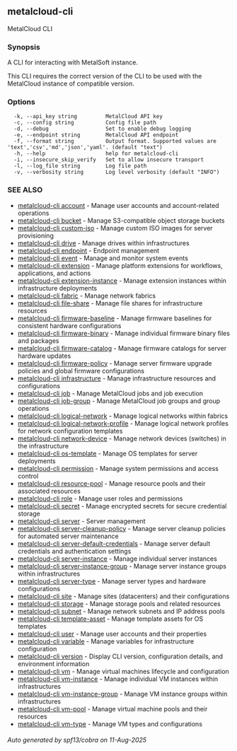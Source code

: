 ## metalcloud-cli

MetalCloud CLI

### Synopsis

A CLI for interacting with MetalSoft instance.

This CLI requires the correct version of the CLI to be used with the MetalCloud instance of compatible version.

### Options

```
  -k, --api_key string         MetalCloud API key
  -c, --config string          Config file path
  -d, --debug                  Set to enable debug logging
  -e, --endpoint string        MetalCloud API endpoint
  -f, --format string          Output format. Supported values are 'text','csv','md','json','yaml'. (default "text")
  -h, --help                   help for metalcloud-cli
  -i, --insecure_skip_verify   Set to allow insecure transport
  -l, --log_file string        Log file path
  -v, --verbosity string       Log level verbosity (default "INFO")
```

### SEE ALSO

* [metalcloud-cli account](metalcloud-cli_account.md)	 - Manage user accounts and account-related operations
* [metalcloud-cli bucket](metalcloud-cli_bucket.md)	 - Manage S3-compatible object storage buckets
* [metalcloud-cli custom-iso](metalcloud-cli_custom-iso.md)	 - Manage custom ISO images for server provisioning
* [metalcloud-cli drive](metalcloud-cli_drive.md)	 - Manage drives within infrastructures
* [metalcloud-cli endpoint](metalcloud-cli_endpoint.md)	 - Endpoint management
* [metalcloud-cli event](metalcloud-cli_event.md)	 - Manage and monitor system events
* [metalcloud-cli extension](metalcloud-cli_extension.md)	 - Manage platform extensions for workflows, applications, and actions
* [metalcloud-cli extension-instance](metalcloud-cli_extension-instance.md)	 - Manage extension instances within infrastructure deployments
* [metalcloud-cli fabric](metalcloud-cli_fabric.md)	 - Manage network fabrics
* [metalcloud-cli file-share](metalcloud-cli_file-share.md)	 - Manage file shares for infrastructure resources
* [metalcloud-cli firmware-baseline](metalcloud-cli_firmware-baseline.md)	 - Manage firmware baselines for consistent hardware configurations
* [metalcloud-cli firmware-binary](metalcloud-cli_firmware-binary.md)	 - Manage individual firmware binary files and packages
* [metalcloud-cli firmware-catalog](metalcloud-cli_firmware-catalog.md)	 - Manage firmware catalogs for server hardware updates
* [metalcloud-cli firmware-policy](metalcloud-cli_firmware-policy.md)	 - Manage server firmware upgrade policies and global firmware configurations
* [metalcloud-cli infrastructure](metalcloud-cli_infrastructure.md)	 - Manage infrastructure resources and configurations
* [metalcloud-cli job](metalcloud-cli_job.md)	 - Manage MetalCloud jobs and job execution
* [metalcloud-cli job-group](metalcloud-cli_job-group.md)	 - Manage MetalCloud job groups and group operations
* [metalcloud-cli logical-network](metalcloud-cli_logical-network.md)	 - Manage logical networks within fabrics
* [metalcloud-cli logical-network-profile](metalcloud-cli_logical-network-profile.md)	 - Manage logical network profiles for network configuration templates
* [metalcloud-cli network-device](metalcloud-cli_network-device.md)	 - Manage network devices (switches) in the infrastructure
* [metalcloud-cli os-template](metalcloud-cli_os-template.md)	 - Manage OS templates for server deployments
* [metalcloud-cli permission](metalcloud-cli_permission.md)	 - Manage system permissions and access control
* [metalcloud-cli resource-pool](metalcloud-cli_resource-pool.md)	 - Manage resource pools and their associated resources
* [metalcloud-cli role](metalcloud-cli_role.md)	 - Manage user roles and permissions
* [metalcloud-cli secret](metalcloud-cli_secret.md)	 - Manage encrypted secrets for secure credential storage
* [metalcloud-cli server](metalcloud-cli_server.md)	 - Server management
* [metalcloud-cli server-cleanup-policy](metalcloud-cli_server-cleanup-policy.md)	 - Manage server cleanup policies for automated server maintenance
* [metalcloud-cli server-default-credentials](metalcloud-cli_server-default-credentials.md)	 - Manage server default credentials and authentication settings
* [metalcloud-cli server-instance](metalcloud-cli_server-instance.md)	 - Manage individual server instances
* [metalcloud-cli server-instance-group](metalcloud-cli_server-instance-group.md)	 - Manage server instance groups within infrastructures
* [metalcloud-cli server-type](metalcloud-cli_server-type.md)	 - Manage server types and hardware configurations
* [metalcloud-cli site](metalcloud-cli_site.md)	 - Manage sites (datacenters) and their configurations
* [metalcloud-cli storage](metalcloud-cli_storage.md)	 - Manage storage pools and related resources
* [metalcloud-cli subnet](metalcloud-cli_subnet.md)	 - Manage network subnets and IP address pools
* [metalcloud-cli template-asset](metalcloud-cli_template-asset.md)	 - Manage template assets for OS templates
* [metalcloud-cli user](metalcloud-cli_user.md)	 - Manage user accounts and their properties
* [metalcloud-cli variable](metalcloud-cli_variable.md)	 - Manage variables for infrastructure configuration
* [metalcloud-cli version](metalcloud-cli_version.md)	 - Display CLI version, configuration details, and environment information
* [metalcloud-cli vm](metalcloud-cli_vm.md)	 - Manage virtual machines lifecycle and configuration
* [metalcloud-cli vm-instance](metalcloud-cli_vm-instance.md)	 - Manage individual VM instances within infrastructures
* [metalcloud-cli vm-instance-group](metalcloud-cli_vm-instance-group.md)	 - Manage VM instance groups within infrastructures
* [metalcloud-cli vm-pool](metalcloud-cli_vm-pool.md)	 - Manage virtual machine pools and their resources
* [metalcloud-cli vm-type](metalcloud-cli_vm-type.md)	 - Manage VM types and configurations

###### Auto generated by spf13/cobra on 11-Aug-2025
